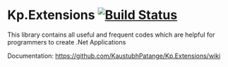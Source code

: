 # Kp.Extensions [![Build Status](https://travis-ci.com/KaustubhPatange/Kp.Extensions.svg?branch=master)](https://travis-ci.com/KaustubhPatange/Kp.Extensions)
This library contains all useful and frequent codes which are helpful for programmers to create .Net Applications

Documentation: https://github.com/KaustubhPatange/Kp.Extensions/wiki
